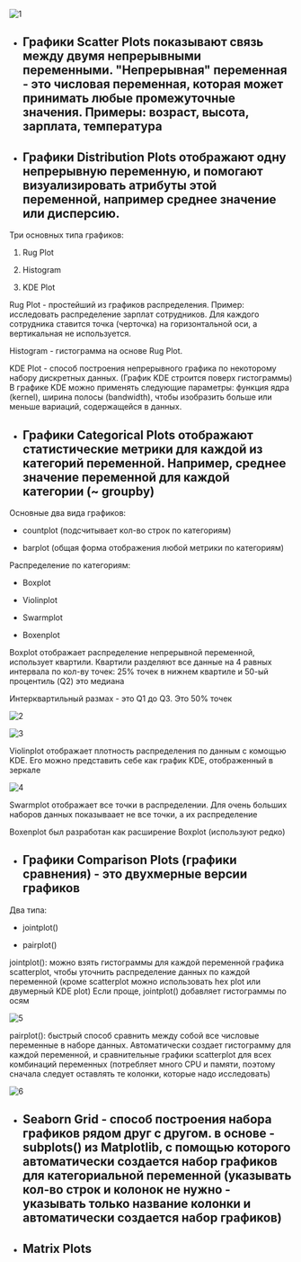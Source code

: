 ![1](https://sun9-77.userapi.com/impg/P-bs3X0jswFnyVutH3DG80clMUd1zLlh5i2muw/83Aq3HR_7Zk.jpg?size=1716x686&quality=96&sign=ca2c639ec81940c72eda1cd4593759bb&type=album)

- ## Графики Scatter Plots показывают связь между двумя непрерывными переменными. "Непрерывная" переменная - это числовая переменная, которая может принимать любые промежуточные значения. Примеры: возраст, высота, зарплата, температура

- ## Графики Distribution Plots отображают одну непрерывную переменную, и помогают визуализировать атрибуты этой переменной, например среднее значение или дисперсию. 

Три основных типа графиков:

1) Rug Plot

2) Histogram

3) KDE Plot

Rug Plot - простейший из графиков распределения. Пример: исследовать распределение зарплат сотрудников. Для каждого сотрудника ставится точка (черточка) на горизонтальной оси, а вертикальная не используется.

Histogram - гистограмма на основе Rug Plot.

KDE Plot - способ построения непрерывного графика по некоторому набору дискретных данных. (График KDE строится поверх гистограммы)
В графике KDE можно применять следующие параметры: функция ядра (kernel), ширина полосы (bandwidth), чтобы изобразить больше или меньше вариаций, содержащейся в данных.


- ## Графики Categorical Plots отображают статистические метрики для каждой из категорий переменной. Например, среднее значение переменной для каждой категории (~ groupby)

Основные два вида графиков: 

- countplot (подсчитывает кол-во строк по категориям)

- barplot (общая форма отображения любой метрики по категориям)

Распределение по категориям: 

- Boxplot

- Violinplot

- Swarmplot

- Boxenplot

Boxplot отображает распределение непрерывной переменной, использует квартили. Квартили разделяют все данные на 4 равных интервала по кол-ву точек: 25% точек в нижнем квартиле и 50-ый процентиль (Q2) это медиана

Интерквартильный размах - это Q1 до Q3. Это 50% точек

![2](https://sun9-1.userapi.com/impg/oGrY4-WRHySg6gMsRQ6NYa5hoTSUn8fTH94zhQ/Bl8RJ3-CTA0.jpg?size=738x396&quality=96&sign=1e2fa3da2b88b57f4e3b027fa13e9679&type=album)

![3](https://sun9-50.userapi.com/impg/QEgTqVwykugyYo-uoxiXXqEFMFCXbBj56sfUMw/7UEMFbZJItU.jpg?size=1008x471&quality=96&sign=a62fbed46787fde3a00aeefa388ff884&type=album)

Violinplot отображает плотность распределения по данным с комощью KDE. Его можно представить себе как график KDE, отображенный в зеркале

![4](https://sun9-5.userapi.com/impg/R1ZI3fww649mZg9SiLIssnSJLP4105ztY77RYw/S_DgzsJs43E.jpg?size=1047x411&quality=96&sign=33cd2f77c5b2edb03e5a731f3539879c&type=album)

Swarmplot отображает все точки в распределении. Для очень больших наборов данных показываает не все точки, а их распределение

Boxenplot был разработан как расширение Boxplot (используют редко)

- ## Графики Comparison Plots (графики сравнения) - это двухмерные версии графиков

Два типа: 

- jointplot()

- pairplot()

jointplot(): можно взять гистограммы для каждой переменной графика scatterplot, чтобы уточнить распределение данных по каждой переменной (кроме scatterplot можно использовать hex plot или двумерный KDE plot) Если проще, jointplot() добавляет гистограммы по осям

![5](https://sun9-28.userapi.com/impg/QPejQRMayPXBWdu-d4h6kMs1u54b9eOzzho0Cw/NaIMktk2ubw.jpg?size=706x452&quality=96&sign=e360d29325f8e0f75b284770ca0ed3d4&type=album)

pairplot(): быстрый способ сравнить между собой все числовые переменные в наборе данных. Автоматически создает гистограмму для каждой переменной, и сравнительные графики scatterplot для всех комбинаций переменных (потребляет много CPU и памяти, поэтому сначала следует оставлять те колонки, которые надо исследовать)

![6](https://sun9-17.userapi.com/impg/mIHMdwlnlbLMIRuWYDypn5wkLvzuTUKAjUdqRQ/HmrshNKbD7M.jpg?size=715x457&quality=96&sign=2b248dacca9f03ba5552497e455a0ade&type=album)

- ## Seaborn Grid - способ построения набора графиков рядом друг с другом. в основе - subplots() из Matplotlib, с помощью которого автоматически создается набор графиков для категориальной переменной (указывать кол-во строк и колонок не нужно - указывать только название колонки и автоматически создается набор графиков)

- ## Matrix Plots
